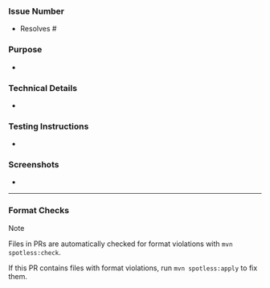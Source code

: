 ### Issue Number
<!-- Which issue does this PR address? E.g. "Resolves #123" -->
* Resolves #

### Purpose
<!-- What is the purpose of this PR? Why is it needed? -->
* 

### Technical Details
<!-- Are there any key aspects of the implementation to highlight? -->
* 

### Testing Instructions
<!-- How can the reviewer verify the functionality or fix introduced by this PR? Please provide steps. -->
* 

### Screenshots
<!-- If this PR affects the UI, please include before/after screenshots demonstrating the change(s). -->
* 

<!-- Attribution: External code is properly credited. -->

---

### Format Checks
<!-- If this PR contains files with format violations, run 'mvn spotless:apply' to fix them. -->

> [!NOTE]
> Files in PRs are automatically checked for format violations with `mvn spotless:check`.

If this PR contains files with format violations, run `mvn spotless:apply` to fix them.
